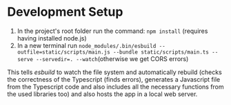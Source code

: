 # Development Setup

1. In the project's root folder run the command: `npm install` (requires having installed node.js)
2. In a new terminal run `node_modules/.bin/esbuild --outfile=static/scripts/main.js --bundle static/scripts/main.ts --serve --servedir=. --watch`(otherwise we get CORS errors)

This tells *esbuild* to watch the file system and automatically rebuild (checks the correctness of the Typescript (finds errors), generates a Javascript file from the Typescript code and also includes all the necessary functions from the used libraries too) and also hosts the app in a local web server.
